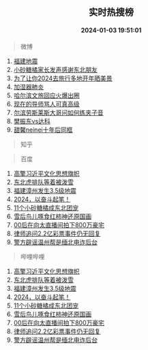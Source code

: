 <div align="center"><h2>实时热搜榜</h2><h4>2024-01-03 19:51:01</h4></div>

> 微博  

1. [福建地震](https://s.weibo.com/weibo?q=%E7%A6%8F%E5%BB%BA%E5%9C%B0%E9%9C%87&t=31&band_rank=1&Refer=top)<br />
2. [小砂糖橘家长发声感谢东北朋友](https://s.weibo.com/weibo?q=%23%E5%B0%8F%E7%A0%82%E7%B3%96%E6%A9%98%E5%AE%B6%E9%95%BF%E5%8F%91%E5%A3%B0%E6%84%9F%E8%B0%A2%E4%B8%9C%E5%8C%97%E6%9C%8B%E5%8F%8B%23&t=31&band_rank=2&Refer=top)<br />
3. [为了让你2024去旅行多地开年晒美景](https://s.weibo.com/weibo?q=%23%E4%B8%BA%E4%BA%86%E8%AE%A9%E4%BD%A02024%E5%8E%BB%E6%97%85%E8%A1%8C%E5%A4%9A%E5%9C%B0%E5%BC%80%E5%B9%B4%E6%99%92%E7%BE%8E%E6%99%AF%23&t=31&band_rank=3&Refer=top)<br />
4. [加湿器肺炎](https://s.weibo.com/weibo?q=%E5%8A%A0%E6%B9%BF%E5%99%A8%E8%82%BA%E7%82%8E&t=31&band_rank=4&Refer=top)<br />
5. [哈尔滨文旅回应火爆出圈](https://s.weibo.com/weibo?q=%23%E5%93%88%E5%B0%94%E6%BB%A8%E6%96%87%E6%97%85%E5%9B%9E%E5%BA%94%E7%81%AB%E7%88%86%E5%87%BA%E5%9C%88%23&t=31&band_rank=5&Refer=top)<br />
6. [现在的导师骂人可真高级](https://s.weibo.com/weibo?q=%E7%8E%B0%E5%9C%A8%E7%9A%84%E5%AF%BC%E5%B8%88%E9%AA%82%E4%BA%BA%E5%8F%AF%E7%9C%9F%E9%AB%98%E7%BA%A7&t=31&band_rank=6&Refer=top)<br />
7. [尔滨劳斯莱斯大哥问如何练夹子音](https://s.weibo.com/weibo?q=%23%E5%B0%94%E6%BB%A8%E5%8A%B3%E6%96%AF%E8%8E%B1%E6%96%AF%E5%A4%A7%E5%93%A5%E9%97%AE%E5%A6%82%E4%BD%95%E7%BB%83%E5%A4%B9%E5%AD%90%E9%9F%B3%23&t=31&band_rank=7&Refer=top)<br />
8. [樊振东vs达科](https://s.weibo.com/weibo?q=%E6%A8%8A%E6%8C%AF%E4%B8%9Cvs%E8%BE%BE%E7%A7%91&t=31&band_rank=8&Refer=top)<br />
9. [甜馨neinei十年后同框](https://s.weibo.com/weibo?q=%23%E7%94%9C%E9%A6%A8neinei%E5%8D%81%E5%B9%B4%E5%90%8E%E5%90%8C%E6%A1%86%23&t=31&band_rank=9&Refer=top)<br />

> 知乎  


> 百度  

1. [高擎习近平文化思想旗帜](https://www.baidu.com/s?wd=%E9%AB%98%E6%93%8E%E4%B9%A0%E8%BF%91%E5%B9%B3%E6%96%87%E5%8C%96%E6%80%9D%E6%83%B3%E6%97%97%E5%B8%9C&sa=fyb_news&rsv_dl=fyb_news)<br />
2. [东北虎排队等着被泼雪](https://www.baidu.com/s?wd=%E4%B8%9C%E5%8C%97%E8%99%8E%E6%8E%92%E9%98%9F%E7%AD%89%E7%9D%80%E8%A2%AB%E6%B3%BC%E9%9B%AA&sa=fyb_news&rsv_dl=fyb_news)<br />
3. [福建漳州发生3.5级地震](https://www.baidu.com/s?wd=%E7%A6%8F%E5%BB%BA%E6%BC%B3%E5%B7%9E%E5%8F%91%E7%94%9F3.5%E7%BA%A7%E5%9C%B0%E9%9C%87&sa=fyb_news&rsv_dl=fyb_news)<br />
4. [2024，以奋斗起笔！](https://www.baidu.com/s?wd=2024%EF%BC%8C%E4%BB%A5%E5%A5%8B%E6%96%97%E8%B5%B7%E7%AC%94%EF%BC%81&sa=fyb_news&rsv_dl=fyb_news)<br />
5. [11个小砂糖橘成东北团宠](https://www.baidu.com/s?wd=11%E4%B8%AA%E5%B0%8F%E7%A0%82%E7%B3%96%E6%A9%98%E6%88%90%E4%B8%9C%E5%8C%97%E5%9B%A2%E5%AE%A0&sa=fyb_news&rsv_dl=fyb_news)<br />
6. [雪后鸟儿啄食红柿神还原国画](https://www.baidu.com/s?wd=%E9%9B%AA%E5%90%8E%E9%B8%9F%E5%84%BF%E5%95%84%E9%A3%9F%E7%BA%A2%E6%9F%BF%E7%A5%9E%E8%BF%98%E5%8E%9F%E5%9B%BD%E7%94%BB&sa=fyb_news&rsv_dl=fyb_news)<br />
7. [00后在向太直播间拍下800万豪宅](https://www.baidu.com/s?wd=00%E5%90%8E%E5%9C%A8%E5%90%91%E5%A4%AA%E7%9B%B4%E6%92%AD%E9%97%B4%E6%8B%8D%E4%B8%8B800%E4%B8%87%E8%B1%AA%E5%AE%85&sa=fyb_news&rsv_dl=fyb_news)<br />
8. [律师追问2.2亿彩票事件仍无回复](https://www.baidu.com/s?wd=%E5%BE%8B%E5%B8%88%E8%BF%BD%E9%97%AE2.2%E4%BA%BF%E5%BD%A9%E7%A5%A8%E4%BA%8B%E4%BB%B6%E4%BB%8D%E6%97%A0%E5%9B%9E%E5%A4%8D&sa=fyb_news&rsv_dl=fyb_news)<br />
9. [警方辟谣温州帮是缅北电诈后台](https://www.baidu.com/s?wd=%E8%AD%A6%E6%96%B9%E8%BE%9F%E8%B0%A3%E6%B8%A9%E5%B7%9E%E5%B8%AE%E6%98%AF%E7%BC%85%E5%8C%97%E7%94%B5%E8%AF%88%E5%90%8E%E5%8F%B0&sa=fyb_news&rsv_dl=fyb_news)<br />

> 哔哩哔哩  

1. [高擎习近平文化思想旗帜](https://www.baidu.com/s?wd=%E9%AB%98%E6%93%8E%E4%B9%A0%E8%BF%91%E5%B9%B3%E6%96%87%E5%8C%96%E6%80%9D%E6%83%B3%E6%97%97%E5%B8%9C&sa=fyb_news&rsv_dl=fyb_news)<br />
2. [东北虎排队等着被泼雪](https://www.baidu.com/s?wd=%E4%B8%9C%E5%8C%97%E8%99%8E%E6%8E%92%E9%98%9F%E7%AD%89%E7%9D%80%E8%A2%AB%E6%B3%BC%E9%9B%AA&sa=fyb_news&rsv_dl=fyb_news)<br />
3. [福建漳州发生3.5级地震](https://www.baidu.com/s?wd=%E7%A6%8F%E5%BB%BA%E6%BC%B3%E5%B7%9E%E5%8F%91%E7%94%9F3.5%E7%BA%A7%E5%9C%B0%E9%9C%87&sa=fyb_news&rsv_dl=fyb_news)<br />
4. [2024，以奋斗起笔！](https://www.baidu.com/s?wd=2024%EF%BC%8C%E4%BB%A5%E5%A5%8B%E6%96%97%E8%B5%B7%E7%AC%94%EF%BC%81&sa=fyb_news&rsv_dl=fyb_news)<br />
5. [11个小砂糖橘成东北团宠](https://www.baidu.com/s?wd=11%E4%B8%AA%E5%B0%8F%E7%A0%82%E7%B3%96%E6%A9%98%E6%88%90%E4%B8%9C%E5%8C%97%E5%9B%A2%E5%AE%A0&sa=fyb_news&rsv_dl=fyb_news)<br />
6. [雪后鸟儿啄食红柿神还原国画](https://www.baidu.com/s?wd=%E9%9B%AA%E5%90%8E%E9%B8%9F%E5%84%BF%E5%95%84%E9%A3%9F%E7%BA%A2%E6%9F%BF%E7%A5%9E%E8%BF%98%E5%8E%9F%E5%9B%BD%E7%94%BB&sa=fyb_news&rsv_dl=fyb_news)<br />
7. [00后在向太直播间拍下800万豪宅](https://www.baidu.com/s?wd=00%E5%90%8E%E5%9C%A8%E5%90%91%E5%A4%AA%E7%9B%B4%E6%92%AD%E9%97%B4%E6%8B%8D%E4%B8%8B800%E4%B8%87%E8%B1%AA%E5%AE%85&sa=fyb_news&rsv_dl=fyb_news)<br />
8. [律师追问2.2亿彩票事件仍无回复](https://www.baidu.com/s?wd=%E5%BE%8B%E5%B8%88%E8%BF%BD%E9%97%AE2.2%E4%BA%BF%E5%BD%A9%E7%A5%A8%E4%BA%8B%E4%BB%B6%E4%BB%8D%E6%97%A0%E5%9B%9E%E5%A4%8D&sa=fyb_news&rsv_dl=fyb_news)<br />
9. [警方辟谣温州帮是缅北电诈后台](https://www.baidu.com/s?wd=%E8%AD%A6%E6%96%B9%E8%BE%9F%E8%B0%A3%E6%B8%A9%E5%B7%9E%E5%B8%AE%E6%98%AF%E7%BC%85%E5%8C%97%E7%94%B5%E8%AF%88%E5%90%8E%E5%8F%B0&sa=fyb_news&rsv_dl=fyb_news)<br />
